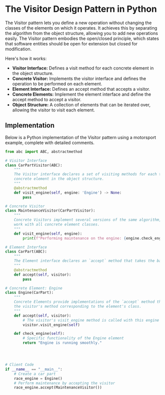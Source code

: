# The Visitor Design Pattern in Python

The Visitor pattern lets you define a new operation without changing the classes of the elements on which it operates. It achieves this by separating the algorithm from the object structure, allowing you to add new operations easily. The Visitor pattern embodies the open/closed principle, which states that software entities should be open for extension but closed for modification.

Here's how it works:
- **Visitor Interface:** Defines a visit method for each concrete element in the object structure.
- **Concrete Visitor:** Implements the visitor interface and defines the operation to be performed on each element.
- **Element Interface:** Defines an accept method that accepts a visitor.
- **Concrete Elements:** Implement the element interface and define the accept method to accept a visitor.
- **Object Structure:** A collection of elements that can be iterated over, allowing the visitor to visit each element.


## Implementation
Below is a Python implementation of the Visitor pattern using a motorsport example, complete with detailed comments.

```python
from abc import ABC, abstractmethod

# Visitor Interface
class CarPartVisitor(ABC):
    """
    The Visitor interface declares a set of visiting methods for each type of
    concrete element in the object structure.
    """
    @abstractmethod
    def visit_engine(self, engine: 'Engine') -> None:
        pass

# Concrete Visitor
class MaintenanceVisitor(CarPartVisitor):
    """
    Concrete Visitors implement several versions of the same algorithm, which can
    work with all concrete element classes.
    """
    def visit_engine(self, engine):
        print(f"Performing maintenance on the engine: {engine.check_engine()}")

# Element Interface
class CarPart(ABC):
    """
    The Element interface declares an `accept` method that takes the base visitor interface.
    """
    @abstractmethod
    def accept(self, visitor):
        pass

# Concrete Element: Engine
class Engine(CarPart):
    """
    Concrete Elements provide implementations of the `accept` method that calls
    the visitor's method corresponding to the element's class.
    """
    def accept(self, visitor):
        # The visitor's visit_engine method is called with this engine instance
        visitor.visit_engine(self)

    def check_engine(self):
        # Specific functionality of the Engine element
        return "Engine is running smoothly."




# Client Code
if __name__ == "__main__":
    # Create a car part
    race_engine = Engine()
    # Perform maintenance by accepting the visitor
    race_engine.accept(MaintenanceVisitor())

```